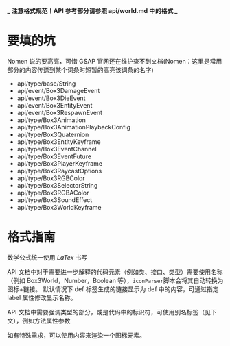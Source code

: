 **_ 注意格式规范！API 参考部分请参照 api/world.md 中的格式 _**

# 要填的坑

Nomen 说的要高亮，可惜 GSAP 官网还在维护查不到文档(Nomen：这里是常用部分的内容传送到某个词条时短暂的高亮该词条的名字)

- api/type/base/String
- api/event/Box3DamageEvent
- api/event/Box3DieEvent
- api/event/Box3EntityEvent
- api/event/Box3RespawnEvent
- api/type/Box3Animation
- api/type/Box3AnimationPlaybackConfig
- api/type/Box3Quaternion
- api/type/Box3EntityKeyframe
- api/type/Box3EventChannel
- api/type/Box3EventFuture
- api/type/Box3PlayerKeyframe
- api/type/Box3RaycastOptions
- api/type/Box3RGBColor
- api/type/Box3SelectorString
- api/type/Box3RGBAColor
- api/type/Box3SoundEffect
- api/type/Box3WorldKeyframe

# 格式指南

数学公式统一使用 $LaTex$ 书写

API 文档中对于需要进一步解释的代码元素（例如类、接口、类型）需要使用<def>名称（例如 Box3World，Number，Boolean 等）</def>，`iconParser`脚本会将其自动转换为图标+链接。
默认情况下 def 标签生成的链接显示为 def 中的内容，可通过指定 label 属性修改显示名称。

API 文档中需要强调类型的部分，或是代码中的标识符，可使用别名标签（见下文），例如<method>方法</method><property>属性<property><arg>参数</arg>

如有特殊需求，可以使用<icon name="图标ID">内容</icon>来渲染一个图标元素。
